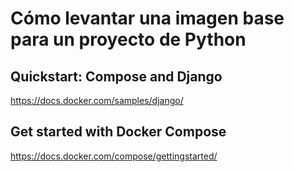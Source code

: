 # Cómo levantar una imagen base para un proyecto de Python

## Quickstart: Compose and Django
https://docs.docker.com/samples/django/


## Get started with Docker Compose
https://docs.docker.com/compose/gettingstarted/